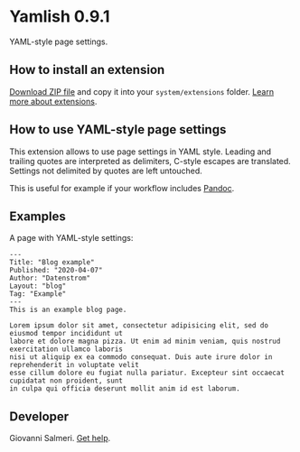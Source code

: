 # Yamlish 0.9.1

YAML-style page settings.

## How to install an extension

[Download ZIP file](https://github.com/GiovanniSalmeri/yellow-yamlish/archive/refs/heads/main.zip) and copy it into your `system/extensions` folder. [Learn more about extensions](https://github.com/annaesvensson/yellow-update).

## How to use YAML-style page settings

This extension allows to use page settings in YAML style. Leading and trailing quotes are interpreted as delimiters, C-style escapes are translated. Settings not delimited by quotes are left untouched.

This is useful for example if your workflow includes [Pandoc](https://pandoc.org/).

## Examples

A page with YAML-style settings:

```
---
Title: "Blog example"
Published: "2020-04-07"
Author: "Datenstrom"
Layout: "blog"
Tag: "Example"
---
This is an example blog page.

Lorem ipsum dolor sit amet, consectetur adipisicing elit, sed do eiusmod tempor incididunt ut 
labore et dolore magna pizza. Ut enim ad minim veniam, quis nostrud exercitation ullamco laboris 
nisi ut aliquip ex ea commodo consequat. Duis aute irure dolor in reprehenderit in voluptate velit 
esse cillum dolore eu fugiat nulla pariatur. Excepteur sint occaecat cupidatat non proident, sunt 
in culpa qui officia deserunt mollit anim id est laborum.
```

## Developer

Giovanni Salmeri. [Get help](https://datenstrom.se/yellow/help/).
